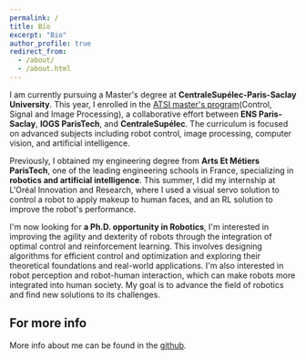 ```yaml
---
permalink: /
title: Bio
excerpt: "Bio"
author_profile: true
redirect_from: 
  - /about/
  - /about.html
---
```

I am currently pursuing a Master's degree at <strong>CentraleSupélec-Paris-Saclay University</strong>. This year, I enrolled in the [ATSI master's program](https://www.master-atsi.universite-paris-saclay.fr)(Control, Signal and Image Processing), a collaborative effort between <strong>ENS Paris-Saclay</strong>, <strong>IOGS ParisTech</strong>, and <strong>CentraleSupélec</strong>. The curriculum is focused on advanced subjects including robot control, image processing, computer vision, and artificial intelligence.

Previously, I obtained my engineering degree from <strong>Arts Et Métiers ParisTech</strong>, one of the leading engineering schools in France, specializing in <strong>robotics and artificial intelligence</strong>. This summer, I did my internship at L'Oréal Innovation and Research, where I used a visual servo solution to control a robot to apply makeup to human faces, and an RL solution to improve the robot's performance. 

I'm now looking for <strong>a Ph.D. opportunity in Robotics</strong>, I'm interested in improving the agility and dexterity of robots through the integration of optimal control and reinforcement learning. This involves designing algorithms for efficient control and optimization and exploring their theoretical foundations and real-world applications. I'm also interested in robot perception and robot-human interaction, which can make robots more integrated into human society. My goal is to advance the field of robotics and find new solutions to its challenges.

For more info
------
More info about me can be found in the [github](https://github.com/SichenPa221).
